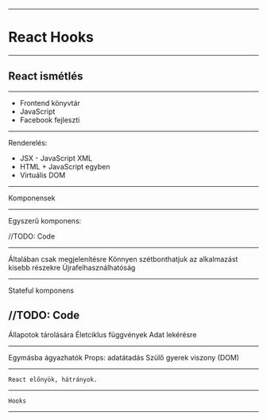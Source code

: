 
---

# React Hooks

---

## React ismétlés

---

- Frontend könyvtár
- JavaScript
- Facebook fejleszti

---

Renderelés:

- JSX - JavaScript XML
- HTML + JavaScript egyben
- Virtuális DOM

---

  Komponensek

---

  Egyszerű komponens:

//TODO: Code

---

  Általában csak megjelenítésre
  Könnyen szétbonthatjuk az alkalmazást kisebb részekre
  Újrafelhasználhatóság

---

  Stateful komponens

  //TODO: Code
---

  Állapotok tárolására
  Életciklus függvények
  Adat lekérésre

---

  Egymásba ágyazhatók
  Props: adatátadás
  Szülő gyerek viszony (DOM)

  ---

    React előnyök, hátrányok.

  ---

    Hooks

  ---
